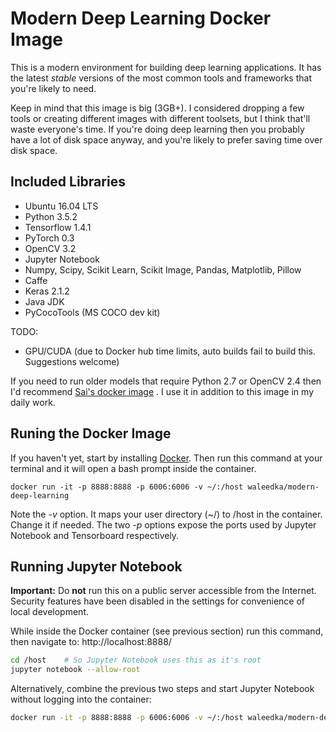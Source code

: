 # Modern Deep Learning Docker Image

This is a modern environment for building deep learning applications. It has the latest *stable* versions of the most common tools and frameworks that you're likely to need.

Keep in mind that this image is big (3GB+). I considered dropping a few tools or creating different images with different toolsets, but I think that'll waste everyone's time. If you're doing deep learning then you probably have a lot of disk space anyway, and you're likely to prefer saving time over disk space.


## Included Libraries
- Ubuntu 16.04 LTS
- Python 3.5.2
- Tensorflow 1.4.1
- PyTorch 0.3
- OpenCV 3.2
- Jupyter Notebook
- Numpy, Scipy, Scikit Learn, Scikit Image, Pandas, Matplotlib, Pillow
- Caffe
- Keras 2.1.2
- Java JDK
- PyCocoTools (MS COCO dev kit)

TODO:
- GPU/CUDA (due to Docker hub time limits, auto builds fail to build this. Suggestions welcome)


If you need to run older models that require Python 2.7 or OpenCV 2.4 then I'd recommend [Sai's docker image](https://github.com/saiprashanths/dl-docker) . I use it in addition to this image in my daily work.

## Runing the Docker Image

If you haven't yet, start by installing [Docker](https://www.docker.com/). Then run this command at your terminal and it will open a bash prompt inside the container.

```
docker run -it -p 8888:8888 -p 6006:6006 -v ~/:/host waleedka/modern-deep-learning
```

Note the *-v* option. It maps your user directory (~/) to /host in the container. Change it if needed. The two *-p* options expose the ports used by Jupyter Notebook and Tensorboard respectively.

## Running Jupyter Notebook

**Important:** Do **not** run this on a public server accessible from the Internet. Security features have been disabled in the settings for convenience of local development.

While inside the Docker container (see previous section) run this command, then navigate to: http://localhost:8888/

```bash
cd /host    # So Jupyter Notebook uses this as it's root
jupyter notebook --allow-root
```

Alternatively, combine the previous two steps and start Jupyter Notebook without logging into the container:

```bash
docker run -it -p 8888:8888 -p 6006:6006 -v ~/:/host waleedka/modern-deep-learning jupyter notebook --allow-root /host
```
